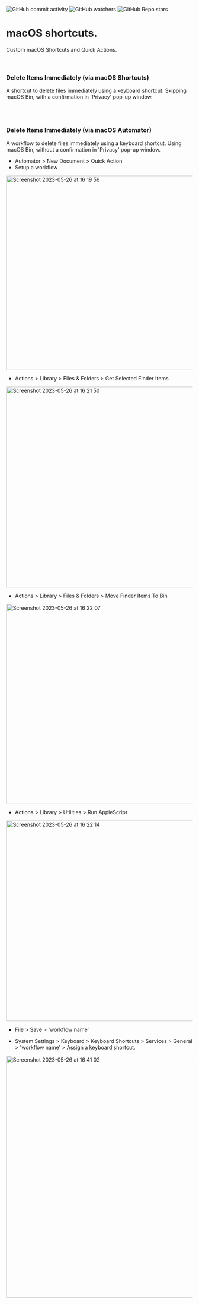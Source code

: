 ![GitHub commit activity](https://img.shields.io/github/commit-activity/m/heartshapedbox/macos-tweaks?color=5955E8&label=commits)
![GitHub watchers](https://img.shields.io/github/watchers/heartshapedbox/macos-tweaks?color=5955E8&logo=github)
![GitHub Repo stars](https://img.shields.io/github/stars/heartshapedbox/macos-tweaks?color=5955E8&logo=github)

# macOS shortcuts.
Custom macOS Shortcuts and Quick Actions.
<br/>
<br/>
<br/>

### Delete Items Immediately (via macOS Shortcuts) ###
A shortcut to delete files immediately using a keyboard shortcut. Skipping macOS Bin, with a confirmation in 'Privacy' pop-up window.

<br/>
<br/>

### Delete Items Immediately (via macOS Automator) ###
A workflow to delete files immediately using a keyboard shortcut. Using macOS Bin, without a confirmation in 'Privacy' pop-up window.

- Automator > New Document > Quick Action
- Setup a workflow
<img width="523" alt="Screenshot 2023-05-26 at 16 19 56" src="https://github.com/heartshapedbox/macOS-shortcuts/assets/27690717/13953f50-452b-4fcc-b74b-26dccea3491a">

- Actions > Library > Files & Folders > Get Selected Finder Items
<img width="540" alt="Screenshot 2023-05-26 at 16 21 50" src="https://github.com/heartshapedbox/macOS-shortcuts/assets/27690717/b3ebbd11-0ee2-483d-9016-8c0cf22295ce">

- Actions > Library > Files & Folders > Move Finder Items To Bin
<img width="538" alt="Screenshot 2023-05-26 at 16 22 07" src="https://github.com/heartshapedbox/macOS-shortcuts/assets/27690717/9033cd1b-aa29-40d8-ba8d-375c830fbdca">

- Actions > Library > Utilities > Run AppleScript
<img width="540" alt="Screenshot 2023-05-26 at 16 22 14" src="https://github.com/heartshapedbox/macOS-shortcuts/assets/27690717/2d315a02-fa23-495c-81dd-159aa64f6900">

- File > Save > 'workflow name'

- System Settings > Keyboard > Keyboard Shortcuts > Services > General > 'workflow name' > Assign a keyboard shortcut.
<img width="652" alt="Screenshot 2023-05-26 at 16 41 02" src="https://github.com/heartshapedbox/macOS-shortcuts/assets/27690717/dae73267-5e7e-4b64-8ede-5ce8f83b8133">


